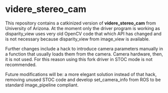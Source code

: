 videre_stereo_cam
=================

This repository contains a catkinized version of **videre_stereo_cam** from University of Arizona. At the moment only the driver program is working as disparity_view uses very old OpenCV code that which API has changed and is not necessary because disparity_view from image_view is available.

Further changes include a hack to introduce camera parameters manually in a function that usually loads them from the camera. Camera hardware, then, it is not used. For this reason using this fork driver in STOC mode is not recommended.

Future modifications will be: a more elegant solution instead of that hack, removing unused STOC code and develop set_camera_info from ROS to be standard image_pipeline compliant.

